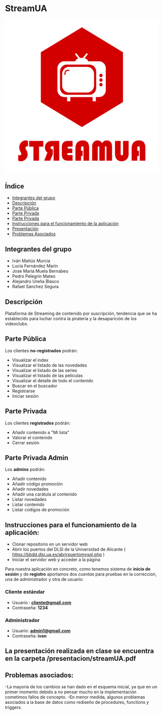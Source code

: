 # StreamUA

![alt text](https://github.com/ivanmmurciaua/streamua/blob/main/img/streamua.png?raw=true)

## Índice

* [Integrantes del grupo](#team-members)
* [Descripción](#description)
* [Parte Pública](#public-part)  
* [Parte Privada](#private-part)
* [Parte Privada](#private-part-admin)
* [Instrucciones para el funcionamiento de la aplicación](#Instrucctions)
* [Presentación](#presentation)
* [Problemas Asociados](#asociated-problems)

## <a name="team-members"></a>Integrantes del grupo
* Iván Mañús Murcia
* Lucía Fernández Marín
* Jose María Muela Bernabeu
* Pedro Pelegrín Mateo
* Alejandro Ureña Blasco
* Rafael Sanchez Segura

## <a name="description"></a>Descripción
Plataforma de Streaming de contenido por suscripción, tendencia que se ha establecido para luchar contra la piratería y la desaparición de los videoclubs.

## <a name="public-part"></a>Parte Pública
Los clientes **no-registrados** podrán:
* Visualizar el index
* Visualizar el listado de las novedades
* Visualizar el listado de las series
* Visualizar el listado de las peliculas
* Visualizar el detalle de todo el contenido
* Buscar en el buscador
* Registrarse
* Iniciar sesión

## <a name="private-part"></a>Parte Privada
Los clientes **registrados** podrán:
* Añadir contenido a "Mi lista"
* Valorar el contenido
* Cerrar sesión

## <a name="private-part-admin"></a>Parte Privada Admin
Los **admins** podrán:
* Añadir contenido
* Añadir código promoción
* Añadir novedades
* Añadir una carátula al contenido
* Listar novedades
* Listar contenido
* Listar codigos de promoción

## <a name="Instrucctions"></a> Instrucciones para el funcionamiento de la aplicación:
  * Clonar repositorio en un servidor web
  * Abrir los puertos del DLSI de la Universidad de Alicante ( https://bbdd.dlsi.ua.es/abrirpuertomysql.php )
  * Iniciar el servidor web y acceder a la página
  
  Para nuestra aplicación en concreto, como tenemos sistema de **inicio de sesión** y de **registro** aportamos dos _cuentas_ para pruebas en la correccion, una de administrador y otra de usuario:

### Cliente estándar
  
  - Usuario : **cliente@gmail.com**
  - Contraseña: **1234**
  
### Administrador

  - Usuario: **admin1@gmail.com**
  - Contraseña: **ivan**

## <a name="presentation"></a> La presentación realizada en clase se encuentra en la carpeta /presentacion/streamUA.pdf

## <a name="asociated-problems"></a>Problemas asociados:

  -La mayoría de los cambios se han dado en el esquema inicial, ya que en un primer momento debido a no pensar mucho en la implementación cometimos fallos de concepto.
  -En menor medida, algunos problemas asociados a la base de datos como rediseño de procedures, functions y triggers.